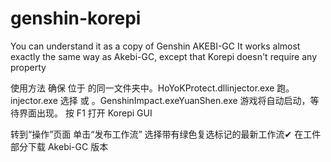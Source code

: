 # genshin-korepi
You can understand it as a copy of Genshin AKEBI-GC
It works almost exactly the same way as Akebi-GC, except that Korepi doesn't require any property





使用方法
确保 位于 的同一文件夹中。HoYoKProtect.dllinjector.exe
跑。injector.exe
选择 或 。GenshinImpact.exeYuanShen.exe
游戏将自动启动，等待界面出现。
按 F1 打开 Korepi GUI





转到“操作”页面
单击“发布工作流”
选择带有绿色复选标记的最新工作流✔
在工件部分下载 Akebi-GC 版本
